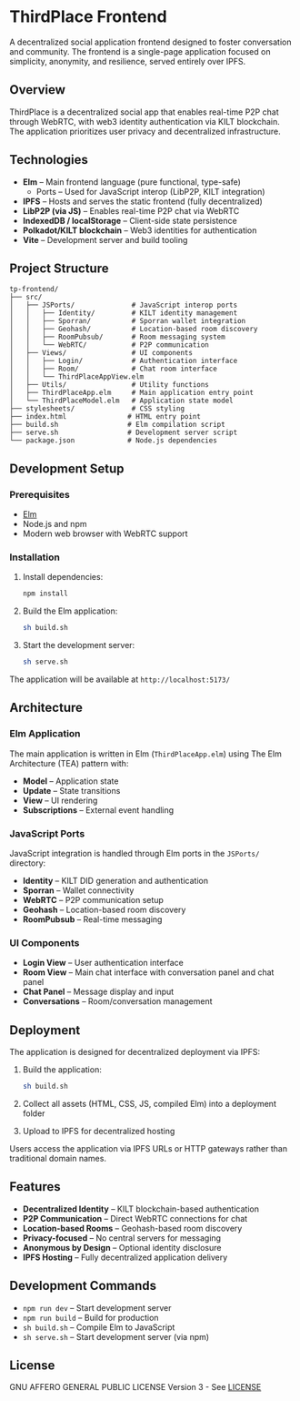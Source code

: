 
# ThirdPlace Frontend

A decentralized social application frontend designed to foster conversation and community. The frontend is a single-page application focused on simplicity, anonymity, and resilience, served entirely over IPFS.

## Overview

ThirdPlace is a decentralized social app that enables real-time P2P chat through WebRTC, with web3 identity authentication via KILT blockchain. The application prioritizes user privacy and decentralized infrastructure.

## Technologies

- **Elm** – Main frontend language (pure functional, type-safe)
  - Ports – Used for JavaScript interop (LibP2P, KILT integration)
- **IPFS** – Hosts and serves the static frontend (fully decentralized)
- **LibP2P (via JS)** – Enables real-time P2P chat via WebRTC
- **IndexedDB / localStorage** – Client-side state persistence
- **Polkadot/KILT blockchain** – Web3 identities for authentication
- **Vite** – Development server and build tooling

## Project Structure

```
tp-frontend/
├── src/
│   ├── JSPorts/              # JavaScript interop ports
│   │   ├── Identity/         # KILT identity management
│   │   ├── Sporran/          # Sporran wallet integration
│   │   ├── Geohash/          # Location-based room discovery
│   │   ├── RoomPubsub/       # Room messaging system
│   │   └── WebRTC/           # P2P communication
│   ├── Views/                # UI components
│   │   ├── Login/            # Authentication interface
│   │   ├── Room/             # Chat room interface
│   │   └── ThirdPlaceAppView.elm
│   ├── Utils/                # Utility functions
│   ├── ThirdPlaceApp.elm     # Main application entry point
│   └── ThirdPlaceModel.elm   # Application state model
├── stylesheets/              # CSS styling
├── index.html               # HTML entry point
├── build.sh                 # Elm compilation script
├── serve.sh                 # Development server script
└── package.json             # Node.js dependencies
```

## Development Setup

### Prerequisites

- [Elm](https://guide.elm-lang.org/install/elm.html)
- Node.js and npm
- Modern web browser with WebRTC support

### Installation

1. Install dependencies:
   ```bash
   npm install
   ```

2. Build the Elm application:
   ```bash
   sh build.sh
   ```

3. Start the development server:
   ```bash
   sh serve.sh
   ```

The application will be available at `http://localhost:5173/`

## Architecture

### Elm Application
The main application is written in Elm (`ThirdPlaceApp.elm`) using The Elm Architecture (TEA) pattern with:
- **Model** – Application state
- **Update** – State transitions
- **View** – UI rendering
- **Subscriptions** – External event handling

### JavaScript Ports
JavaScript integration is handled through Elm ports in the `JSPorts/` directory:
- **Identity** – KILT DID generation and authentication
- **Sporran** – Wallet connectivity
- **WebRTC** – P2P communication setup
- **Geohash** – Location-based room discovery
- **RoomPubsub** – Real-time messaging

### UI Components
- **Login View** – User authentication interface
- **Room View** – Main chat interface with conversation panel and chat panel
- **Chat Panel** – Message display and input
- **Conversations** – Room/conversation management

## Deployment

The application is designed for decentralized deployment via IPFS:

1. Build the application:
   ```bash
   sh build.sh
   ```

2. Collect all assets (HTML, CSS, JS, compiled Elm) into a deployment folder

3. Upload to IPFS for decentralized hosting

Users access the application via IPFS URLs or HTTP gateways rather than traditional domain names.

## Features

- **Decentralized Identity** – KILT blockchain-based authentication
- **P2P Communication** – Direct WebRTC connections for chat
- **Location-based Rooms** – Geohash-based room discovery
- **Privacy-focused** – No central servers for messaging
- **Anonymous by Design** – Optional identity disclosure
- **IPFS Hosting** – Fully decentralized application delivery

## Development Commands

- `npm run dev` – Start development server
- `npm run build` – Build for production
- `sh build.sh` – Compile Elm to JavaScript
- `sh serve.sh` – Start development server (via npm)

## License

GNU AFFERO GENERAL PUBLIC LICENSE Version 3 - See [LICENSE](../LICENSE)
